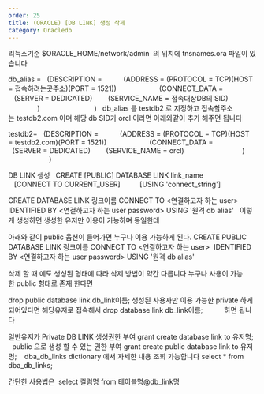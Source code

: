 ```yaml
---
order: 25
title: (ORACLE) [DB LINK] 생성 삭제
category: Oracledb
---
```


리눅스기준
$ORACLE_HOME/network/admin  의 위치에 tnsnames.ora 파일이 있습니다

db_alias =
  (DESCRIPTION =
          (ADDRESS = (PROTOCOL = TCP)(HOST = 접속하려는곳주소)(PORT = 1521))
                     (CONNECT_DATA =
               (SERVER = DEDICATED)
       (SERVICE_NAME = 접속대상DB의 SID)
                             )  
                         )
 
db_alias 를 testdb2 로 지정하고 접속할주소는 testdb2.com 이며 해당 db SID가 orcl 이라면
아래와같이 추가 해주면 됩니다

testdb2=
  (DESCRIPTION =
          (ADDRESS = (PROTOCOL = TCP)(HOST = testdb2.com)(PORT = 1521))
                     (CONNECT_DATA =
               (SERVER = DEDICATED)
       (SERVICE_NAME = orcl)
                             )  
                         )


DB LINK 생성
  CREATE [PUBLIC] DATABASE LINK link_name
         [CONNECT TO CURRENT_USER]
         [USING 'connect_string']
      

CREATE DATABASE LINK 링크이름
CONNECT TO <연결하고자 하는 user> 
IDENTIFIED BY <연결하고자 하는 user password>
USING '원격 db alias'
 
이렇게 생성하면 생성한 유저만 이용이 가능하며 동일한데

아래와 같이 public 옵션이 들어가면 누구나 이용 가능하게 된다.
CREATE PUBLIC DATABASE LINK 링크이름
CONNECT TO <연결하고자 하는 user> 
IDENTIFIED BY <연결하고자 하는 user password>
USING '원격 db alias'


삭제 할 때 에도 생성된 형태에 따라 삭제 방법이 약간 다릅니다
누구나 사용이 가능한 public 형태로 존재 한다면

drop public database link db_link이름;
생성된 사용자만 이용 가능한 private 하게 되어있다면 해당유저로 접속해서
drop database link db_link이름;           하면 됩니다

일반유저가 Private DB LINK 생성권한 부여
grant create database link to 유저명;
 
public 으로 생성 할 수 있는 권한 부여
grant create public database link to 유저명;
  
dba_db_links dictionary 에서 자세한 내용 조회 가능합니다
select * from dba_db_links;

간단한 사용법은 
select 컬럼명 from 테이블명@db_link명
